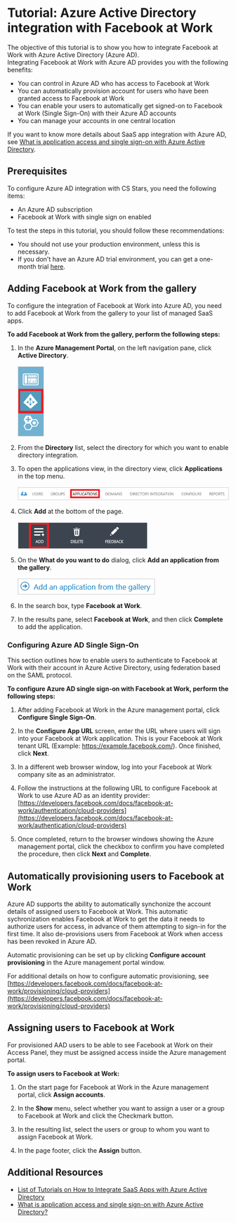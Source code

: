<properties
    pageTitle="Tutorial: Azure Active Directory integration with Facebook at Work | Microsoft Azure"
    description="Learn how to configure single sign-on between Azure Active Directory and Facebook at Work."
    services="active-directory"
    documentationCenter=""
    authors="asmalser-msft"
    manager="stevenpo"
    editor=""/>

<tags
    ms.service="active-directory"
    ms.workload="identity"
    ms.tgt_pltfrm="na"
    ms.devlang="na"
    ms.topic="article"
    ms.date="11/04/2015"
    ms.author="asmalser"/>


# Tutorial: Azure Active Directory integration with Facebook at Work
The objective of this tutorial is to show you how to integrate Facebook at Work with Azure Active Directory (Azure AD).<br>Integrating Facebook at Work with Azure AD provides you with the following benefits: 

* You can control in Azure AD who has access to Facebook at Work 
* You can automatically provision account for users who have been granted access to Facebook at Work
* You can enable your users to automatically get signed-on to Facebook at Work (Single Sign-On) with their Azure AD accounts
* You can manage your accounts in one central location 

If you want to know more details about SaaS app integration with Azure AD, see [What is application access and single sign-on with Azure Active Directory](active-directory-appssoaccess-whatis.md).

## Prerequisites
To configure Azure AD integration with CS Stars, you need the following items:

* An Azure AD subscription
* Facebook at Work with single sign on enabled

To test the steps in this tutorial, you should follow these recommendations:

* You should not use your production environment, unless this is necessary.
* If you don't have an Azure AD trial environment, you can get a one-month trial [here](https://azure.microsoft.com/pricing/free-trial/). 

## Adding Facebook at Work from the gallery
To configure the integration of Facebook at Work into Azure AD, you need to add Facebook at Work from the gallery to your list of managed SaaS apps.

**To add Facebook at Work from the gallery, perform the following steps:**

1. In the **Azure Management Portal**, on the left navigation pane, click **Active Directory**. 
<br><br>![Active Directory][1]<br>

2. From the **Directory** list, select the directory for which you want to enable directory integration.

3. To open the applications view, in the directory view, click **Applications** in the top menu.
<br><br>![Applications][2]<br>

4. Click **Add** at the bottom of the page.
<br><br>![Applications][3]<br>

5. On the **What do you want to do** dialog, click **Add an application from the gallery**.
<br><br>![Applications][4]<br>

6. In the search box, type **Facebook at Work**.

7. In the results pane, select **Facebook at Work**, and then click **Complete** to add the application.


### Configuring Azure AD Single Sign-On
This section outlines how to enable users to authenticate to Facebook at Work with their account in Azure Active Directory, using federation based on the SAML protocol.

**To configure Azure AD single sign-on with Facebook at Work, perform the following steps:**

1. After adding Facebook at Work in the Azure management portal, click **Configure Single Sign-On**.

2. In the **Configure App URL** screen, enter the URL where users will sign into your Facebook at Work application. This is your Facebook at Work tenant URL 
(Example: https://example.facebook.com/). Once finished, click **Next**.

3. In a different web browser window, log into your Facebook at Work company site as an administrator.

4. Follow the instructions at the following URL to configure Facebook at Work to use Azure AD as an identity provider: [https://developers.facebook.com/docs/facebook-at-work/authentication/cloud-providers](https://developers.facebook.com/docs/facebook-at-work/authentication/cloud-providers)

5. Once completed, return to the browser windows showing the Azure management portal, click the checkbox to confirm you have completed the procedure, then click **Next** and **Complete**.


## Automatically provisioning users to Facebook at Work
Azure AD supports the ability to automatically synchonize the account details of assigned users to Facebook at Work. This automatic sychronization enables Facebook at Work to get the data it needs to authorize users for access, in advance of them attempting to sign-in for the first time. It also de-provisions users from Facebook at Work when access has been revoked in Azure AD.

Automatic provisioning can be set up by clicking **Configure account provisioning** in the Azure management portal window.

For additional details on how to configure automatic provisioning, see [https://developers.facebook.com/docs/facebook-at-work/provisioning/cloud-providers](https://developers.facebook.com/docs/facebook-at-work/provisioning/cloud-providers)

## Assigning users to Facebook at Work
For provisioned AAD users to be able to see Facebook at Work on their Access Panel, they must be assigned access inside the Azure management portal.

**To assign users to Facebook at Work:**

1. On the start page for Facebook at Work in the Azure management portal, click **Assign accounts**.

2. In the **Show** menu, select whether you want to assign a user or a group to Facebook at Work and click the Checkmark button.

3. In the resulting list, select the users or group to whom you want to assign Facebook at Work.

4. In the page footer, click the **Assign** button.


## Additional Resources
* [List of Tutorials on How to Integrate SaaS Apps with Azure Active Directory](active-directory-saas-tutorial-list.md)
* [What is application access and single sign-on with Azure Active Directory?](active-directory-appssoaccess-whatis.md)

<!--Image references-->

[1]: ./media/active-directory-saas-cs-stars-tutorial/tutorial_general_01.png
[2]: ./media/active-directory-saas-cs-stars-tutorial/tutorial_general_02.png
[3]: ./media/active-directory-saas-cs-stars-tutorial/tutorial_general_03.png
[4]: ./media/active-directory-saas-cs-stars-tutorial/tutorial_general_04.png





